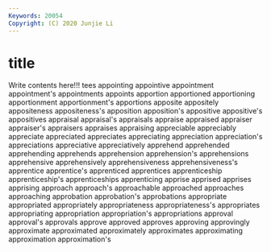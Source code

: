 ```yaml
---
Keywords: 20054
Copyright: (C) 2020 Junjie Li
---
```


# title

Write contents here!!!
tees 
appointing 
appointive
appointment 
appointment's 
appointments 
appoints 
apportion 
apportioned 
apportioning 
apportionment 
apportionment's 
apportions
apposite 
appositely 
appositeness 
appositeness's 
apposition 
apposition's 
appositive 
appositive's 
appositives 
appraisal
appraisal's 
appraisals 
appraise 
appraised 
appraiser 
appraiser's 
appraisers 
appraises 
appraising 
appreciable
appreciably 
appreciate 
appreciated 
appreciates 
appreciating 
appreciation 
appreciation's 
appreciations 
appreciative 
appreciatively
apprehend 
apprehended 
apprehending 
apprehends 
apprehension 
apprehension's 
apprehensions 
apprehensive 
apprehensively 
apprehensiveness
apprehensiveness's 
apprentice 
apprentice's 
apprenticed 
apprentices 
apprenticeship 
apprenticeship's 
apprenticeships 
apprenticing 
apprise
apprised 
apprises 
apprising 
approach 
approach's 
approachable 
approached 
approaches 
approaching 
approbation
approbation's 
approbations 
appropriate 
appropriated 
appropriately 
appropriateness 
appropriateness's 
appropriates 
appropriating 
appropriation
appropriation's 
appropriations 
approval 
approval's 
approvals 
approve 
approved 
approves 
approving 
approvingly
approximate 
approximated 
approximately 
approximates 
approximating 
approximation 
approximation's 
